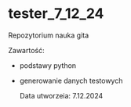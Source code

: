 # tester_7_12_24

Repozytorium nauka gita

Zawartość:
- podstawy python
- generowanie danych testowych

  Data utworzeia: 7.12.2024
